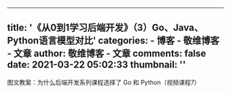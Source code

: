 
---
title: '《从0到1学习后端开发》（3）Go、Java、Python语言模型对比'
categories: 
    - 博客
    - 敬维博客 - 文章
author: 敬维博客 - 文章
comments: false
date: 2021-03-22 05:02:33
thumbnail: ''
---

<div>   
图文教案：为什么后端开发系列课程选择了 Go 和 Python（视频课程7）  
</div>
            